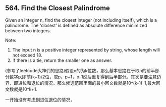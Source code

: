  
## 564. Find the Closest Palindrome

Given an integer n, find the closest integer (not including itself), which is a palindrome.
The 'closest' is defined as absolute difference minimized between two integers.

Note:
1. The input n is a positive integer represented by string, whose length will not exceed 18.
2. If there is a tie, return the smaller one as answer.

(参考了leetcode大神们的思路)假设n的为k位数，那么基本思路在于取n的前半部分数字p,即前(k+1)/2位，取p，p+1，p-1然后重复得到后半部分。其次是要注意边界，即进位和退位的情况。那么候选范围里面的最小回文数就是10^(k-1)-1,最大回文数就是10^k+1.

一开始没有考虑到进位退位的情况，